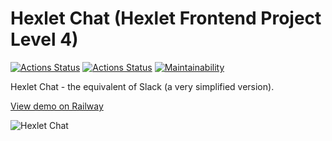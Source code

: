 # Hexlet Chat (Hexlet Frontend Project Level 4)

[![Actions Status](https://github.com/neihaoo/frontend-project-12/workflows/hexlet-check/badge.svg)](https://github.com/neihaoo/frontend-project-12/actions)
[![Actions Status](https://github.com/neihaoo/frontend-project-12/workflows/project-check/badge.svg)](https://github.com/neihaoo/frontend-project-12/actions)
[![Maintainability](https://api.codeclimate.com/v1/badges/bd9b4e3343e65d9111e9/maintainability)](https://codeclimate.com/github/neihaoo/frontend-project-12/maintainability)

Hexlet Chat - the equivalent of Slack (a very simplified version).

[View demo on Railway](https://hexlet-project-chat.up.railway.app/)

![Hexlet Chat](https://user-images.githubusercontent.com/30729586/227466676-09ba816f-dcd3-4158-8493-2100b69e57d9.png)
